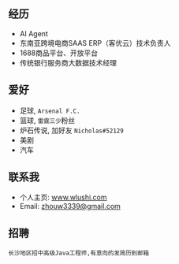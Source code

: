 ## 经历
- AI Agent
- 东南亚跨境电商SAAS ERP（客优云）技术负责人
- 1688商品平台、开放平台
- 传统银行服务商大数据技术经理

## 爱好
- 足球, `Arsenal F.C.`
- 篮球, `雷霆三少`粉丝
- 炉石传说, 加好友 `Nicholas#52129`
- 美剧
- 汽车

## 联系我
- 个人主页: www.wlushi.com
- Email: zhouw3339@gmail.com

## 招聘
```长沙地区招中高级Java工程师,有意向的发简历到邮箱```

